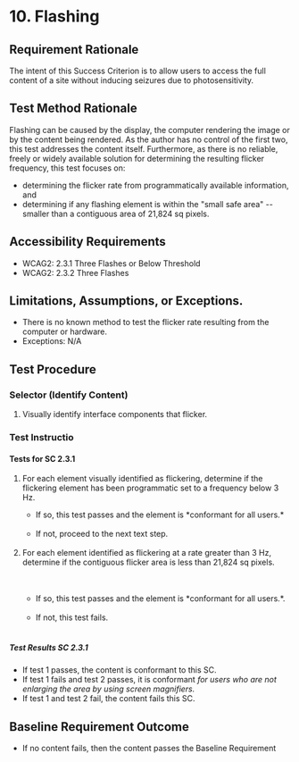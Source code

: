 # 10. Flashing

## Requirement Rationale
The intent of this Success Criterion is to allow users to access the full content of a site without inducing seizures due to photosensitivity. 

## Test Method Rationale
Flashing can be caused by the display, the computer rendering the image or by the content being rendered. As the author has no control of the first two, this test addresses the content itself. Furthermore, as there is no reliable, freely or widely available solution for determining the resulting flicker frequency, this test focuses on: 
* determining the flicker rate from programmatically available information, and 
* determining if any flashing element is within the "small safe area" -- smaller than a contiguous area of 21,824 sq pixels.

## Accessibility Requirements
* WCAG2: 2.3.1 Three Flashes or Below Threshold
* WCAG2: 2.3.2 Three Flashes
   
## Limitations, Assumptions, or Exceptions. 
* There is no known method to test the flicker rate resulting from the computer or hardware.
* Exceptions: N/A

## Test Procedure
### Selector (Identify Content)
1. Visually identify interface components that flicker.

### Test Instructio

#### Tests for SC 2.3.1
<ol>
 <li> For each element visually identified as flickering, determine if the flickering element has been programmatic set to a frequency below 3 Hz. </li>
    <ul>
    <li> If so, this test passes and the element is *conformant for all users.*</li>
    <li> If not, proceed to the next text step.</li>
    </ul>
  <li> For each element identified as flickering at a rate greater than 3 Hz, determine if the contiguous flicker area is less than 21,824 sq pixels.</li>   
    <ul>  
    <li> If so, this test passes and the element is *conformant for all users.*. </li>   
    <li> If not, this test fails. </li>   
    </ul>     
 </ol>

##### Test Results SC 2.3.1
* If test 1 passes, the content is conformant to this SC.
* If test 1 fails and test 2 passes, it is conformant *for users who are not enlarging the area by using screen magnifiers.*
* If test 1 and test 2 fail, the content fails this SC.

## Baseline Requirement Outcome
* If no content fails, then the content passes the Baseline Requirement
